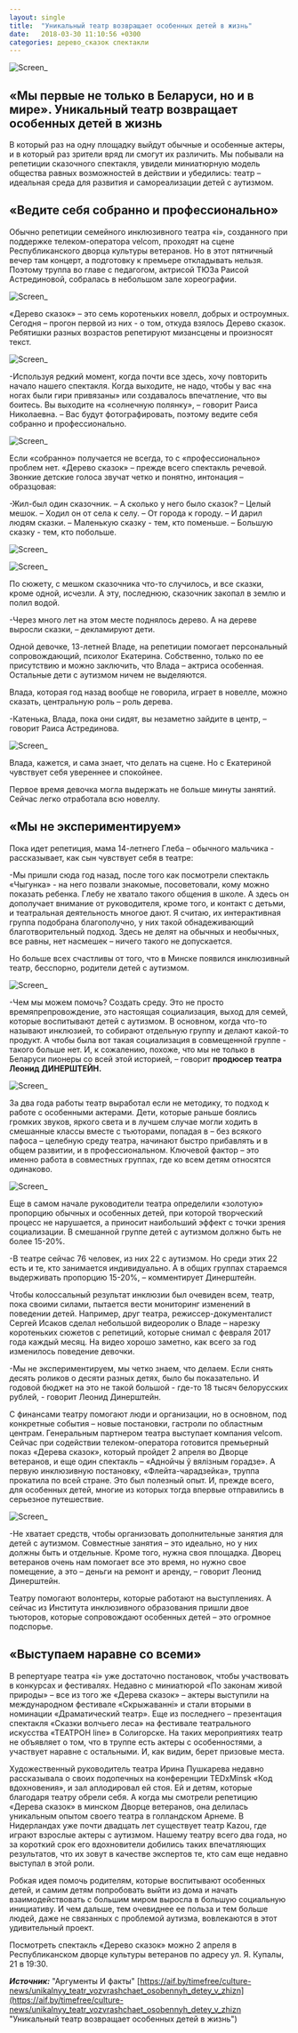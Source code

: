 ```yaml
---
layout: single
title:  "Уникальный театр возвращает особенных детей в жизнь"
date:   2018-03-30 11:10:56 +0300
categories: дерево_сказок спектакли
---
```


![Screen_](https://tkrivko.github.io/assets/images/2018-03-30-unikalnyy_teatr_vozvrashchaet_osobennyh_detey_v_zhizn/screen-1.jpg)

## «Мы первые не только в Беларуси, но и в мире». Уникальный театр возвращает особенных детей в жизнь ##

 В который раз на одну площадку выйдут обычные и особенные актеры, и в который раз зрители вряд ли смогут их различить. Мы побывали на репетиции сказочного спектакля, увидели миниатюрную модель общества равных возможностей в действии и убедились: театр – идеальная среда для развития и самореализации детей с аутизмом.

## «Ведите себя собранно и профессионально» ##

Обычно репетиции семейного инклюзивного театра «i», созданного при поддержке телеком-оператора velcom, проходят на сцене Республиканского дворца культуры ветеранов. Но в этот пятничный вечер там концерт, а подготовку к премьере откладывать нельзя. Поэтому труппа во главе с педагогом, актрисой ТЮЗа Раисой Астрединовой, собралась в небольшом зале хореографии.

![Screen_](https://tkrivko.github.io/assets/images/2018-03-30-unikalnyy_teatr_vozvrashchaet_osobennyh_detey_v_zhizn/screen-2.jpg)

«Дерево сказок» – это семь коротеньких новелл, добрых и остроумных. Сегодня – прогон первой из них - о том, откуда взялось Дерево сказок. Ребятишки разных возрастов репетируют мизансцены и произносят текст.

![Screen_](https://tkrivko.github.io/assets/images/2018-03-30-unikalnyy_teatr_vozvrashchaet_osobennyh_detey_v_zhizn/screen-3.jpg)

-Используя редкий момент, когда почти все здесь, хочу повторить начало нашего спектакля. Когда выходите, не надо, чтобы у вас «на ногах были гири привязаны» или создавалось впечатление, что вы боитесь. Вы выходите на «солнечную полянку», – говорит Раиса Николаевна. – Вас будут фотографировать, поэтому ведите себя собранно и профессионально.  

![Screen_](https://tkrivko.github.io/assets/images/2018-03-30-unikalnyy_teatr_vozvrashchaet_osobennyh_detey_v_zhizn/screen-4.jpg)

Если «собранно» получается не всегда, то с «профессионально» проблем нет. «Дерево сказок» – прежде всего спектакль речевой. Звонкие детские голоса звучат четко и понятно, интонация – образцовая:

-Жил-был один сказочник. – А сколько у него было сказок? – Целый мешок. – Ходил он от села к селу. – От города к городу. – И дарил людям сказки. – Маленькую сказку - тем, кто поменьше. – Большую сказку - тем, кто побольше. 

![Screen_](https://tkrivko.github.io/assets/images/2018-03-30-unikalnyy_teatr_vozvrashchaet_osobennyh_detey_v_zhizn/screen-5.jpg) 

![Screen_](https://tkrivko.github.io/assets/images/2018-03-30-unikalnyy_teatr_vozvrashchaet_osobennyh_detey_v_zhizn/screen-6.jpg)

По сюжету, с мешком сказочника что-то случилось, и все сказки, кроме одной, исчезли. А эту, последнюю, сказочник закопал в землю и полил водой.

-Через много лет на этом месте поднялось дерево. А на дереве выросли сказки, – декламируют дети.

Одной девочке, 13-летней Владе, на репетиции помогает персональный сопровождающий, психолог Екатерина. Собственно, только по ее присутствию и можно заключить, что Влада – актриса особенная. Остальные дети с аутизмом ничем не выделяются.

Влада, которая год назад вообще не говорила, играет в новелле, можно сказать, центральную роль – роль дерева.

-Катенька, Влада, пока они сидят, вы незаметно зайдите в центр, – говорит Раиса Астрединова.  

![Screen_](https://tkrivko.github.io/assets/images/2018-03-30-unikalnyy_teatr_vozvrashchaet_osobennyh_detey_v_zhizn/screen-7.jpg)

Влада, кажется, и сама знает, что делать на сцене. Но с Екатериной чувствует себя увереннее и спокойнее.

Первое время девочка могла выдержать не больше минуты занятий. Сейчас легко отработала всю новеллу.

## «Мы не экспериментируем» ##
Пока идет репетиция, мама 14-летнего Глеба – обычного мальчика - рассказывает, как сын чувствует себя в театре:

-Мы пришли сюда год назад, после того как посмотрели спектакль «Чыгунка» - на него позвали знакомые, посоветовали, кому можно показать ребенка. Глебу не хватало такого общения в школе. А здесь он дополучает внимание от руководителя, кроме того, и контакт с детьми, и театральная деятельность многое дают. Я считаю, их интерактивная группа подобрана благополучно, у них такой обнадеживающий благотворительный подход. Здесь не делят на обычных и необычных, все равны, нет насмешек – ничего такого не допускается.

Но больше всех счастливы от того, что в Минске появился инклюзивный театр, бесспорно, родители детей с аутизмом.

![Screen_](https://tkrivko.github.io/assets/images/2018-03-30-unikalnyy_teatr_vozvrashchaet_osobennyh_detey_v_zhizn/screen-8.jpg)

-Чем мы можем помочь? Создать среду. Это не просто времяпрепровождение, это настоящая социализация, выход для семей, которые воспитывают детей с аутизмом. В основном, когда что-то называют инклюзией, то собирают отдельную группу и делают какой-то продукт. А чтобы была вот такая социализация в совмещенной группе -  такого больше нет. И, к сожалению, похоже, что мы не только в Беларуси пионеры со всей этой историей, – говорит **продюсер театра Леонид ДИНЕРШТЕЙН.**

![Screen_](https://tkrivko.github.io/assets/images/2018-03-30-unikalnyy_teatr_vozvrashchaet_osobennyh_detey_v_zhizn/screen-9.jpg)

За два года работы театр выработал если не методику, то подход к работе с особенными актерами. Дети, которые раньше боялись громких звуков, яркого света и в лучшем случае могли ходить в смешанные классы вместе с тьюторами, попадая в – без всякого пафоса – целебную среду театра, начинают быстро прибавлять и в общем развитии, и в профессиональном. Ключевой фактор – это именно работа в совместных группах, где ко всем детям относятся одинаково.

![Screen_](https://tkrivko.github.io/assets/images/2018-03-30-unikalnyy_teatr_vozvrashchaet_osobennyh_detey_v_zhizn/screen-10.jpg)

Еще в самом начале руководители театра определили «золотую» пропорцию обычных и особенных детей, при которой творческий процесс не нарушается, а приносит наибольший эффект с точки зрения социализации. В смешанной группе детей с аутизмом должно быть не более 15-20%.

-В театре сейчас 76 человек, из них 22 с аутизмом. Но среди этих 22 есть и те, кто занимается индивидуально. А в общих группах стараемся выдерживать пропорцию 15-20%, – комментирует Динерштейн.

Чтобы колоссальный результат инклюзии был очевиден всем, театр, пока своими силами, пытается вести мониторинг изменений в поведении детей. Например, друг театра, режиссер-документалист Сергей Исаков сделал небольшой видеоролик о Владе – нарезку коротеньких сюжетов с репетиций, которые снимал с февраля 2017 года каждый месяц. На видео хорошо заметно, как всего за год изменилось поведение девочки.

-Мы не экспериментируем, мы четко знаем, что делаем. Если снять десять роликов о десяти разных детях, было бы показательно. И годовой бюджет на это не такой большой - где-то 18 тысяч белорусских рублей, - говорит Леонид Динерштейн.

С финансами театру помогают люди и организации, но в основном, под конкретные события – новые постановки, гастроли по областным центрам. Генеральным партнером театра выступает компания velcom. Сейчас при содействии телеком-оператора готовится премьерный показ «Дерева сказок», который пройдет 2 апреля во Дворце ветеранов, и еще один спектакль – «Аднойчы ў вялізным горадзе». А первую инклюзивную постановку, «Флейта-чарадзейка», труппа прокатила по всей стране. Это был полезный опыт. И, прежде всего, для особенных детей, многие из которых тогда впервые отправились в серьезное путешествие.

![Screen_](https://tkrivko.github.io/assets/images/2018-03-30-unikalnyy_teatr_vozvrashchaet_osobennyh_detey_v_zhizn/screen-11.jpg)

-Не хватает средств, чтобы организовать дополнительные занятия для детей с аутизмом. Совместные занятия – это идеально, но у них должны быть и отдельные. Кроме того, нужна своя площадка. Дворец ветеранов очень нам помогает все это время, но нужно свое помещение, а это – деньги на ремонт и аренду, – говорит Леонид Динерштейн.

Театру помогают волонтеры, которые работают на выступлениях. А сейчас из Института инклюзивного образования пришли двое тьюторов, которые сопровождают особенных детей – это огромное подспорье.  

## «Выступаем наравне со всеми» ##
В репертуаре театра «i» уже достаточно постановок, чтобы участвовать в конкурсах и фестивалях. Недавно с миниатюрой «По законам живой природы» – все из того же «Дерева сказок» – актеры выступили на международном фестивале «Скрыжаванні» и стали вторыми в номинации «Драматический театр». Еще из последнего – презентация спектакля «Сказки волчьего леса» на фестивале театрального искусства «ТЕАТРОН line» в Солигорске. На таких мероприятиях театр не объявляет о том, что в труппе есть актеры с особенностями, а участвует наравне с остальными. И, как видим, берет призовые места.  

Художественный руководитель театра Ирина Пушкарева недавно рассказывала о своих подопечных на конференции TEDxMinsk «Код вдохновения», и зал аплодировал ей стоя. Ей и детям, которые благодаря театру обрели себя. А когда мы смотрели репетицию «Дерева сказок» в минском Дворце ветеранов, она делилась уникальным опытом своего театра в голландском Арнеме. В Нидерландах уже почти двадцать лет существует театр Kazou, где играют взрослые актеры с аутизмом. Нашему театру всего два года, но за короткий срок его вдохновители добились таких впечатляющих результатов, что их зовут в качестве экспертов те, кто сам еще недавно выступал в этой роли.

Робкая идея помочь родителям, которые воспитывают особенных детей, и самим детям попробовать выйти из дома и начать взаимодействовать с большим миром выросла в большую социальную инициативу. И чем дальше, тем очевиднее ее польза и тем больше людей, даже не связанных с проблемой аутизма, вовлекаются в этот удивительный проект.

Посмотреть спектакль «Дерево сказок» можно 2 апреля в Республиканском дворце культуры ветеранов по адресу ул. Я. Купалы, 21 в 19:30.

***Источник:*** "Аргументы И факты" [https://aif.by/timefree/culture-news/unikalnyy_teatr_vozvrashchaet_osobennyh_detey_v_zhizn](https://aif.by/timefree/culture-news/unikalnyy_teatr_vozvrashchaet_osobennyh_detey_v_zhizn "Уникальный театр возвращает особенных детей в жизнь")

[jekyll-docs]: https://jekyllrb.com/docs/home
[jekyll-gh]:   https://github.com/jekyll/jekyll
[jekyll-talk]: https://talk.jekyllrb.com/
